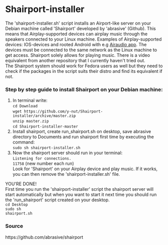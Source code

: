 Shairport-installer
===================
The 'shairport-installer.sh' script installs an Airport-like server on your Debian machine called 'Shairport' developed by 'abrasive' (Github). This means that Airplay-supported devices can airplay music through the speakers connected to your Linux machine. Examples of Airplay-supported devices: IOS-devices and rooted Android with e.g <a target="_blank" href="https://play.google.com/store/apps/details?id=eu.airaudio">Airaudio app</a>. The devices must be connected to the same network as the Linux machine to get access. Shairport solely allows for playing music. There is a video equivalent from another repository that I currently haven't tried out.<br/>
The Shairport system should work for Fedora users as well but they need to check if the packages in the script suits their distro and find its equivalent if not.<br/>


<h3>Step by step guide to install Shairport on your Debian machine:</h3>
<ol>
<li>In terminal write:<br/>
<code>cd Download</code><br/>
<code>wget https://github.com/y-nut/Shairport-installer/archive/master.zip</code><br/>
<code>unzip master.zip</code><br/>
<code>cd Shairport-installer-master</code><br/>
<li>Install shairport, create run_shairport.sh on desktop, save abrasive directory to Documents and run shairport first time by executing the command:<br/>
<code>sudo sh shairport-installer.sh</code></li>
<li>Now the shairport server should run in your terminal:<br/>
<code>Listening for connections.</code><br/>
<code>11758</code> (new number each run)</code><br/>
Look for 'Shairport' on your Airplay device and play music. If it works, you can then remove the 'shairport-installer.sh' file.</li>
</ol>

YOU'RE DONE!<br/>
First time you run the 'shairport-installer' script the shairport server will start automatically but when you want to start it next time you should run the 'run_shairport' script created on your desktop. <br/>
<code>cd Desktop</code><br/>
<code>sudo sh shairport.sh</code>

<h3>Source</h3>
https://github.com/abrasive/shairport

